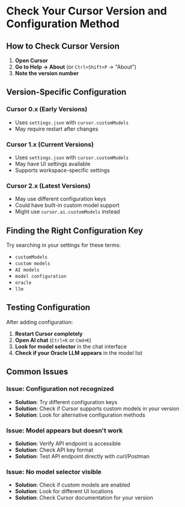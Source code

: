 # Check Your Cursor Version and Configuration Method

## How to Check Cursor Version

1. **Open Cursor**
2. **Go to Help → About** (or `Ctrl+Shift+P` → "About")
3. **Note the version number**

## Version-Specific Configuration

### Cursor 0.x (Early Versions)
- Uses `settings.json` with `cursor.customModels`
- May require restart after changes

### Cursor 1.x (Current Versions)
- Uses `settings.json` with `cursor.customModels`
- May have UI settings available
- Supports workspace-specific settings

### Cursor 2.x (Latest Versions)
- May use different configuration keys
- Could have built-in custom model support
- Might use `cursor.ai.customModels` instead

## Finding the Right Configuration Key

Try searching in your settings for these terms:
- `customModels`
- `custom models`
- `AI models`
- `model configuration`
- `oracle`
- `llm`

## Testing Configuration

After adding configuration:

1. **Restart Cursor completely**
2. **Open AI chat** (`Ctrl+K` or `Cmd+K`)
3. **Look for model selector** in the chat interface
4. **Check if your Oracle LLM appears** in the model list

## Common Issues

### Issue: Configuration not recognized
- **Solution**: Try different configuration keys
- **Solution**: Check if Cursor supports custom models in your version
- **Solution**: Look for alternative configuration methods

### Issue: Model appears but doesn't work
- **Solution**: Verify API endpoint is accessible
- **Solution**: Check API key format
- **Solution**: Test API endpoint directly with curl/Postman

### Issue: No model selector visible
- **Solution**: Check if custom models are enabled
- **Solution**: Look for different UI locations
- **Solution**: Check Cursor documentation for your version